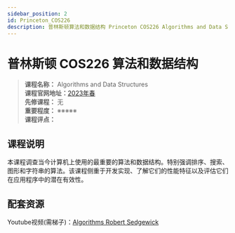 ```yaml
---
sidebar_position: 2
id: Princeton_COS226
description: 普林斯顿算法和数据结构 Princeton COS226 Algorithms and Data Structures
---
```


# 普林斯顿 COS226 算法和数据结构

>**课程名称：** Algorithms and Data Structures  
**课程官网地址：**[2023年春](https://www.cs.princeton.edu/courses/archive/spring23/cos226/)    
**先修课程：** 无  
**重要程度：** ※※※※※  
**课程评点：** 

## 课程说明
本课程调查当今计算机上使用的最重要的算法和数据结构。特别强调排序、搜索、图形和字符串的算法。该课程侧重于开发实现、了解它们的性能特征以及评估它们在应用程序中的潜在有效性。

## 配套资源

Youtube视频(需梯子)：[Algorithms Robert Sedgewick](https://www.youtube.com/watch?v=1QZDe28peZk&list=PLRdD1c6QbAqJn0606RlOR6T3yUqFWKwmX&index=2)


